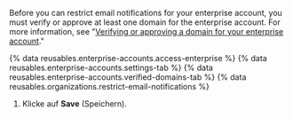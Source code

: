 Before you can restrict email notifications for your enterprise account, you must verify or approve at least one domain for the enterprise account. For more information, see "[Verifying or approving a domain for your enterprise account](/github/setting-up-and-managing-your-enterprise/verifying-or-approving-a-domain-for-your-enterprise-account)."

{% data reusables.enterprise-accounts.access-enterprise %}
{% data reusables.enterprise-accounts.settings-tab %}
{% data reusables.enterprise-accounts.verified-domains-tab %}
{% data reusables.organizations.restrict-email-notifications %}
1. Klicke auf **Save** (Speichern).
